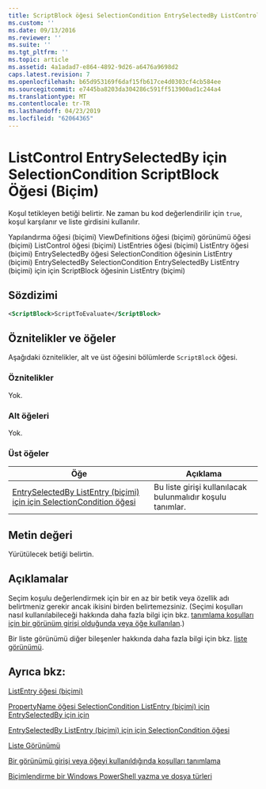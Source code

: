 ```yaml
---
title: ScriptBlock öğesi SelectionCondition EntrySelectedBy ListControl (biçimi) için için için | Microsoft Docs
ms.custom: ''
ms.date: 09/13/2016
ms.reviewer: ''
ms.suite: ''
ms.tgt_pltfrm: ''
ms.topic: article
ms.assetid: 4a1adad7-e864-4892-9d26-a6476a9698d2
caps.latest.revision: 7
ms.openlocfilehash: b65d953169f6daf15fb617ce4d0303cf4cb584ee
ms.sourcegitcommit: e7445ba8203da304286c591ff513900ad1c244a4
ms.translationtype: MT
ms.contentlocale: tr-TR
ms.lasthandoff: 04/23/2019
ms.locfileid: "62064365"
---
```

# <a name="scriptblock-element-for-selectioncondition-for-entryselectedby-for-listcontrol-format"></a>ListControl EntrySelectedBy için SelectionCondition ScriptBlock Öğesi (Biçim)

Koşul tetikleyen betiği belirtir. Ne zaman bu kod değerlendirilir için `true`, koşul karşılanır ve liste girdisini kullanılır.

Yapılandırma öğesi (biçimi) ViewDefinitions öğesi (biçimi) görünümü öğesi (biçimi) ListControl öğesi (biçimi) ListEntries öğesi (biçimi) ListEntry öğesi (biçimi) EntrySelectedBy öğesi SelectionCondition öğesinin ListEntry (biçimi) EntrySelectedBy SelectionCondition EntrySelectedBy ListEntry (biçimi) için için ScriptBlock öğesinin ListEntry (biçimi)

## <a name="syntax"></a>Sözdizimi

```xml
<ScriptBlock>ScriptToEvaluate</ScriptBlock>
```

## <a name="attributes-and-elements"></a>Öznitelikler ve öğeler

Aşağıdaki öznitelikler, alt ve üst öğesini bölümlerde `ScriptBlock` öğesi.

### <a name="attributes"></a>Öznitelikler

Yok.

### <a name="child-elements"></a>Alt öğeleri

Yok.

### <a name="parent-elements"></a>Üst öğeler

|Öğe|Açıklama|
|-------------|-----------------|
|[EntrySelectedBy ListEntry (biçimi) için için SelectionCondition öğesi](./selectioncondition-element-for-entryselectedby-for-listcontrol-format.md)|Bu liste girişi kullanılacak bulunmalıdır koşulu tanımlar.|

## <a name="text-value"></a>Metin değeri

Yürütülecek betiği belirtin.

## <a name="remarks"></a>Açıklamalar

Seçim koşulu değerlendirmek için bir en az bir betik veya özellik adı belirtmeniz gerekir ancak ikisini birden belirtemezsiniz. (Seçimi koşulları nasıl kullanılabileceği hakkında daha fazla bilgi için bkz. [tanımlama koşulları için bir görünüm girişi olduğunda veya öğe kullanılan](./defining-conditions-for-displaying-data.md).)

Bir liste görünümü diğer bileşenler hakkında daha fazla bilgi için bkz. [liste görünümü](./creating-a-list-view.md).

## <a name="see-also"></a>Ayrıca bkz:

[ListEntry öğesi (biçimi)](./listentry-element-for-listcontrol-format.md)

[PropertyName öğesi SelectionCondition ListEntry (biçimi) için EntrySelectedBy için için](./propertyname-element-for-selectioncondition-for-entryselectedby-for-listcontrol-format.md)

[EntrySelectedBy ListEntry (biçimi) için için SelectionCondition öğesi](./selectioncondition-element-for-entryselectedby-for-listcontrol-format.md)

[Liste Görünümü](./creating-a-list-view.md)

[Bir görünümü girişi veya öğeyi kullanıldığında koşulları tanımlama](./defining-conditions-for-displaying-data.md)

[Biçimlendirme bir Windows PowerShell yazma ve dosya türleri](./writing-a-powershell-formatting-file.md)
